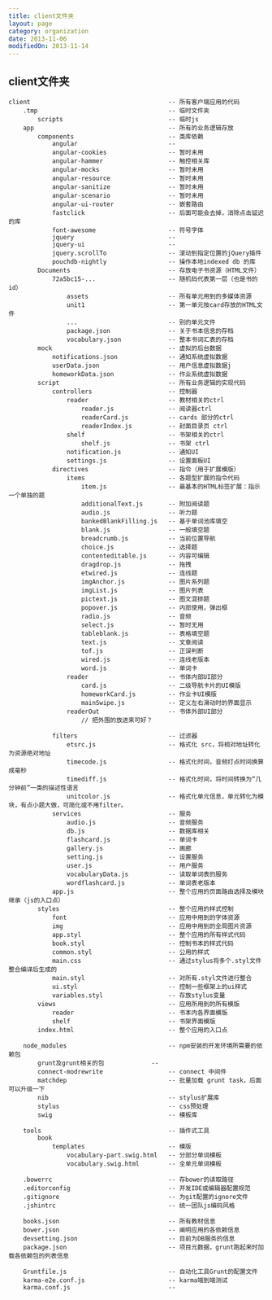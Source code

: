```yaml
---
title: client文件夹
layout: page
category: organization
date: 2013-11-06
modifiedOn: 2013-11-14
---
```


## client文件夹

	client                                  	-- 所有客户端应用的代码
		.tmp                          			-- 临时文件夹
			scripts								-- 临时js
		app 									-- 所有的业务逻辑存放
			components 							-- 类库依赖
				angular 						-- 
				angular-cookies					-- 暂时未用
				angular-hammer					-- 触控相关库
				angular-mocks					-- 暂时未用	
				angular-resource				-- 暂时未用
				angular-sanitize				-- 暂时未用
				angular-scenario				-- 暂时未用
				angular-ui-router				-- 嵌套路由
				fastclick						-- 后面可能会去掉，消除点击延迟的库
				font-awesome					-- 符号字体
				jquery 							-- 
				jquery-ui 						-- 
				jquery.scrollTo  				-- 滚动到指定位置的jQuery插件
				pouchdb-nightly 				-- 操作本地indexed db 的库
			Documents							-- 存放电子书资源（HTML文件）
				72a5bc15-...					-- 随机码代表第一层（也是书的id）
					assets						-- 所有单元用到的多媒体资源
					unit1						-- 第一单元按card存放的HTML文件
					...							-- 别的单元文件
					package.json 				-- 关于书本信息的存档
					vocabulary.json 			-- 整本书词汇表的存档
			mock 								-- 虚拟的后台数据
				notifications.json 				-- 通知系统虚拟数据
				userData.json 					-- 用户信息虚拟数据j
				homeworkData.json 				-- 作业系统虚拟数据
			script 								-- 所有业务逻辑的实现代码
				controllers 					-- 控制器
					reader						-- 教材相关的ctrl
						reader.js 				-- 阅读器ctrl
						readerCard.js 			-- cards 部分的ctrl
						readerIndex.js 			-- 封面目录页 ctrl
					shelf 						-- 书架相关的ctrl
						shelf.js 				-- 书架 ctrl
					notification.js 			-- 通知UI
					settings.js					-- 设置面板UI
				directives 						-- 指令（用于扩展模版）
					items						-- 各题型扩展的指令代码
						item.js 				-- 最基本的HTML标签扩展：指示一个单独的题
						additionalText.js 		-- 附加阅读题
						audio.js 				-- 听力题
						bankedBlankFilling.js   -- 基于单词池库填空
						blank.js 				-- 一般填空题
						breadcrumb.js 			-- 当前位置导航
						choice.js 				-- 选择题
						contenteditable.js 		-- 内容可编辑
						dragdrop.js 			-- 拖拽
						etwired.js 				-- 连线题
						imgAnchor.js 			-- 图片系列题
						imgList.js 				-- 图片列表
						pictext.js 				-- 图文混排题
						popover.js 				-- 内部使用，弹出框
						radio.js 				-- 音频
						select.js 				-- 暂时无用
						tableblank.js 			-- 表格填空题
						text.js 				-- 文章阅读
						tof.js 					-- 正误判断
						wired.js 				-- 连线老版本
						word.js 				-- 单词卡
					reader 						-- 书体内部UI部分
						card.js 				-- 二级导航卡片的UI模版
						homeworkCard.js 		-- 作业卡UI模版
						mainSwipe.js 			-- 定义左右滑动时的界面显示
					readerOut 					-- 书体外部UI部分
						// 把外围的放进来可好？

				filters 						-- 过滤器
					etsrc.js 					-- 格式化 src，将相对地址转化为资源绝对地址
					timecode.js 				-- 格式化时间，音频打点时间换算成毫秒
					timediff.js 				-- 格式化时间，将时间转换为“几分钟前”一类的描述性语言
					unitcolor.js 				-- 格式化单元信息，单元转化为模块，有点小题大做，可简化或不用filter。
				services 						-- 服务
					audio.js					-- 音频服务
					db.js 						-- 数据库相关
					flashcard.js 				-- 单词卡
					gallery.js 					-- 画廊
					setting.js 					-- 设置服务
					user.js 					-- 用户服务
					vocabularyData.js 			-- 读取单词表的服务
					wordflashcard.js 			-- 单词表老版本
				app.js 							-- 整个应用的页面路由选择及模块继承（js的入口点）
			styles 								-- 整个应用的样式控制
				font 							-- 应用中用到的字体资源
				img 							-- 应用中用到的全局图片资源
				app.styl 						-- 整个应用的所有样式代码
				book.styl 						-- 控制书本的样式代码
				common.styl 					-- 公用的样式
				main.css 						-- 通过stylus将多个.styl文件整合编译后生成的
				main.styl 						-- 对所有.styl文件进行整合
				ui.styl 						-- 控制一些框架上的ui样式
				variables.styl   				-- 存放stylus变量
			views 								-- 应用所用到的所有模版
				reader 							-- 书本内各界面模版
				shelf                       	-- 书架界面模版			
			index.html 							-- 整个应用的入口点
		
		node_modules							-- npm安装的开发环境所需要的依赖包
			grunt及grunt相关的包				-- 
			connect-modrewrite					-- connect 中间件
			matchdep							-- 批量加载 grunt task，后面可以升级一下
			nib									-- stylus扩展库
			stylus 								-- css预处理
			swig								-- 模板库

		tools									-- 插件式工具
			book
				templates						-- 模版
					vocabulary-part.swig.html   -- 分部分单词模板
					vocabulary.swig.html 		-- 全单元单词模板

		.bowerrc 								-- 存bower的读取路径
		.editorconfig							-- 开发IDE或编辑器配置规范
		.gitignore								-- 为git配置的ignore文件
		.jshintrc								-- 统一团队js编码风格

		books.json 								-- 所有教材信息
		bower.json 								-- 阐明应用的各依赖信息
		devsetting.json 						-- 目前为DB服务的信息
		package.json 							-- 项目元数据，grunt跑起来时加载各依赖包的列表信息

		Gruntfile.js 							-- 自动化工具Grunt的配置文件
		karma-e2e.conf.js 						-- karma端到端测试
		karma.conf.js 							-- 